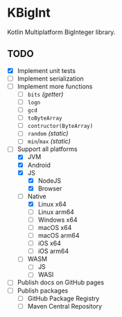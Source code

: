 # KBigInt

Kotlin Multiplatform BigInteger library.

## TODO

- [x] Implement unit tests
- [ ] Implement serialization
- [ ] Implement more functions
    - [ ] `bits` _(getter)_
    - [ ] `logn`
    - [ ] `gcd`
    - [ ] `toByteArray`
    - [ ] `contructor(ByteArray)`
    - [ ] `random` _(static)_
    - [ ] `min`/`max` _(static)_
- [ ] Support all platforms
  - [x] JVM
  - [x] Android
  - [x] JS
    - [x] NodeJS
    - [x] Browser
  - [ ] Native
    - [x] Linux x64
    - [ ] Linux arm64
    - [ ] Windows x64
    - [ ] macOS x64
    - [ ] macOS arm64
    - [ ] iOS x64
    - [ ] iOS arm64
  - [ ] WASM
    - [ ] JS
    - [ ] WASI
- [ ] Publish docs on GitHub pages
- [ ] Publish packages
  - [ ] GitHub Package Registry
  - [ ] Maven Central Repository
